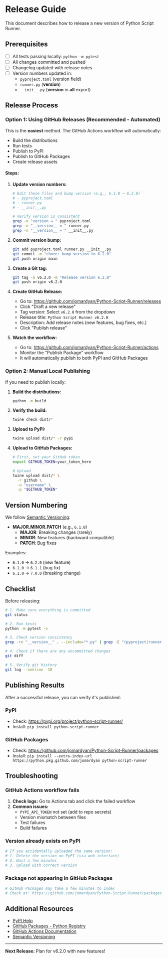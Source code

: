 # Release Guide

This document describes how to release a new version of Python Script Runner.

## Prerequisites

- [ ] All tests passing locally: `python -m pytest`
- [ ] All changes committed and pushed
- [ ] Changelog updated with release notes
- [ ] Version numbers updated in:
  - `pyproject.toml` (version field)
  - `runner.py` (__version__)
  - `__init__.py` (__version__ in __all__ export)

## Release Process

### Option 1: Using GitHub Releases (Recommended - Automated)

This is the **easiest** method. The GitHub Actions workflow will automatically:
- Build the distributions
- Run tests
- Publish to PyPI
- Publish to GitHub Packages
- Create release assets

#### Steps:

1. **Update version numbers:**
   ```bash
   # Edit these files and bump version (e.g., 6.1.0 → 6.2.0)
   # - pyproject.toml
   # - runner.py
   # - __init__.py
   
   # Verify version is consistent
   grep -n "version = " pyproject.toml
   grep -n "__version__ = " runner.py
   grep -n "__version__ = " __init__.py
   ```

2. **Commit version bump:**
   ```bash
   git add pyproject.toml runner.py __init__.py
   git commit -m "chore: bump version to 6.2.0"
   git push origin main
   ```

3. **Create a Git tag:**
   ```bash
   git tag -a v6.2.0 -m "Release version 6.2.0"
   git push origin v6.2.0
   ```

4. **Create GitHub Release:**
   - Go to: https://github.com/jomardyan/Python-Script-Runner/releases
   - Click "Draft a new release"
   - Tag version: Select `v6.2.0` from the dropdown
   - Release title: `Python Script Runner v6.2.0`
   - Description: Add release notes (new features, bug fixes, etc.)
   - Click "Publish release"

5. **Watch the workflow:**
   - Go to: https://github.com/jomardyan/Python-Script-Runner/actions
   - Monitor the "Publish Package" workflow
   - It will automatically publish to both PyPI and GitHub Packages

### Option 2: Manual Local Publishing

If you need to publish locally:

1. **Build the distributions:**
   ```bash
   python -m build
   ```

2. **Verify the build:**
   ```bash
   twine check dist/*
   ```

3. **Upload to PyPI:**
   ```bash
   twine upload dist/* -r pypi
   ```

4. **Upload to GitHub Packages:**
   ```bash
   # First, set your GitHub token
   export GITHUB_TOKEN=your_token_here
   
   # Upload
   twine upload dist/* \
     -r github \
     -u "username" \
     -p "$GITHUB_TOKEN"
   ```

## Version Numbering

We follow [Semantic Versioning](https://semver.org/):

- **MAJOR.MINOR.PATCH** (e.g., `6.1.0`)
  - **MAJOR**: Breaking changes (rarely)
  - **MINOR**: New features (backward compatible)
  - **PATCH**: Bug fixes

Examples:
- `6.1.0` → `6.2.0` (new feature)
- `6.1.0` → `6.1.1` (bug fix)
- `6.1.0` → `7.0.0` (breaking change)

## Checklist

Before releasing:

```bash
# 1. Make sure everything is committed
git status

# 2. Run tests
python -m pytest -v

# 3. Check version consistency
grep -rn "__version__" . --include="*.py" | grep -E "(pyproject|runner|__init__)"

# 4. Check if there are any uncommitted changes
git diff

# 5. Verify git history
git log --oneline -10
```

## Publishing Results

After a successful release, you can verify it's published:

### PyPI
- Check: https://pypi.org/project/python-script-runner/
- Install: `pip install python-script-runner`

### GitHub Packages
- Check: https://github.com/jomardyan/Python-Script-Runner/packages
- Install: `pip install --extra-index-url https://python.pkg.github.com/jomardyan python-script-runner`

## Troubleshooting

### GitHub Actions workflow fails

1. **Check logs:** Go to Actions tab and click the failed workflow
2. **Common issues:**
   - `PYPI_API_TOKEN` not set (add to repo secrets)
   - Version mismatch between files
   - Test failures
   - Build failures

### Version already exists on PyPI

```bash
# If you accidentally uploaded the same version:
# 1. Delete the version on PyPI (via web interface)
# 2. Wait a few minutes
# 3. Upload with correct version
```

### Package not appearing in GitHub Packages

```bash
# GitHub Packages may take a few minutes to index
# Check at: https://github.com/jomardyan/Python-Script-Runner/packages
```

## Additional Resources

- [PyPI Help](https://pypi.org/help/)
- [GitHub Packages - Python Registry](https://docs.github.com/en/packages/working-with-a-github-packages-registry/working-with-the-python-registry)
- [GitHub Actions Documentation](https://docs.github.com/en/actions)
- [Semantic Versioning](https://semver.org/)

---

**Next Release:** Plan for v6.2.0 with new features!
